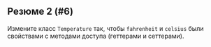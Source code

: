 ## Резюме 2 (#6)

Измените класс `Temperature` так, чтобы `fahrenheit` и `celsius` были
свойствами с методами доступа (геттерами и сеттерами).